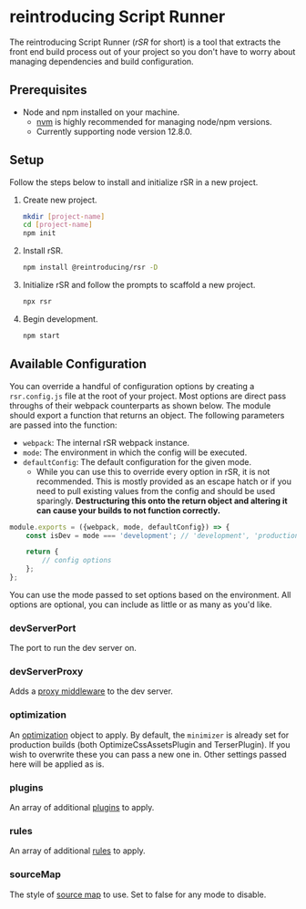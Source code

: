 # reintroducing Script Runner
The reintroducing Script Runner (*rSR* for short) is a tool that extracts the front end build process out of your project so you don't have to worry about managing dependencies and build configuration.

## Prerequisites
* Node and npm installed on your machine.
    * [nvm](https://github.com/nvm-sh/nvm) is highly recommended for managing node/npm versions.
    * Currently supporting node version 12.8.0.

## Setup
Follow the steps below to install and initialize rSR in a new project.

1. Create new project.
    ```bash
    mkdir [project-name]
    cd [project-name]
    npm init
    ```
1. Install rSR.
    ```bash
    npm install @reintroducing/rsr -D
    ```
1. Initialize rSR and follow the prompts to scaffold a new project.
    ```bash
    npx rsr
    ```
1. Begin development.
    ```bash
    npm start
    ```

## Available Configuration
You can override a handful of configuration options by creating a `rsr.config.js` file at the root of your project. Most options are direct pass throughs of their webpack counterparts as shown below. The module should export a function that returns an object. The following parameters are passed into the function:

* `webpack`: The internal rSR webpack instance.
* `mode`: The environment in which the config will be executed.
* `defaultConfig`: The default configuration for the given mode.
    * While you can use this to override every option in rSR, it is not recommended. This is mostly provided as an escape hatch or if you need to pull existing values from the config and should be used sparingly. **Destructuring this onto the return object and altering it can cause your builds to not function correctly.**

```js
module.exports = ({webpack, mode, defaultConfig}) => {
    const isDev = mode === 'development'; // 'development', 'production'

    return {
        // config options
    };
};
```

You can use the mode passed to set options based on the environment. All options are optional, you can include as little or as many as you'd like.

### devServerPort
The port to run the dev server on.

### devServerProxy
Adds a [proxy middleware](https://webpack.js.org/configuration/dev-server/#devserverproxy) to the dev server.

### optimization
An [optimization](https://webpack.js.org/configuration/optimization/) object to apply. By default, the `minimizer` is already set for production builds (both OptimizeCssAssetsPlugin and TerserPlugin). If you wish to overwrite these you can pass a new one in. Other settings passed here will be applied as is.

### plugins
An array of additional [plugins](https://webpack.js.org/configuration/plugins/#plugins) to apply.

### rules
An array of additional [rules](https://webpack.js.org/configuration/module/#modulerules) to apply.

### sourceMap
The style of [source map](https://webpack.js.org/configuration/devtool/#devtool) to use. Set to false for any mode to disable.
